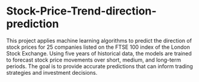 # Stock-Price-Trend-direction-prediction

This project applies machine learning algorithms to predict the direction of stock prices for 25 companies listed on the FTSE 100 index of the London Stock Exchange. Using five years of historical data, the models are trained to forecast stock price movements over short, medium, and long-term periods. The goal is to provide accurate predictions that can inform trading strategies and investment decisions.
